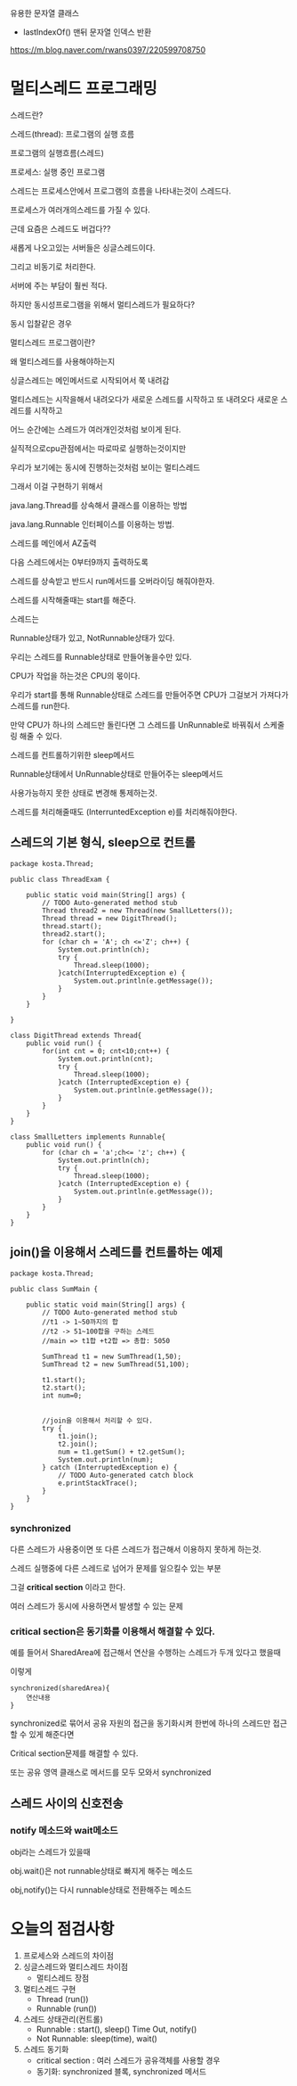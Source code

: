 

유용한 문자열 클래스

- lastIndexOf() 맨뒤 문자열 인덱스 반환

https://m.blog.naver.com/rwans0397/220599708750



# 멀티스레드 프로그래밍

스레드란? 

스레드(thread): 프로그램의 실행 흐름

프로그램의 실행흐름(스레드)

프로세스: 실행 중인 프로그램

스레드는 프로세스안에서 프로그램의 흐름을 나타내는것이 스레드다.

프로세스가 여러개의스레드를 가질 수 있다.



근데 요즘은 스레드도 버겁다??

새롭게 나오고있는 서버들은 싱글스레드이다.

그리고 비동기로 처리한다.

서버에 주는 부담이 훨씬 적다.



하지만 동시성프로그램을 위해서 멀티스레드가 필요하다?

동시 입찰같은 경우



멀티스레드 프로그램이란?

왜 멀티스레드를 사용해야하는지

싱글스레드는 메인메서드로 시작되어서 쭉 내려감



멀티스레드는 시작을해서 내려오다가 새로운 스레드를 시작하고 또 내려오다 새로운 스레드를 시작하고

어느 순간에는 스레드가 여러개인것처럼 보이게 된다. 



실직적으로cpu관점에서는 따로따로 실행하는것이지만 

우리가 보기에는 동시에 진행하는것처럼 보이는 멀티스레드

그래서 이걸 구현하기 위해서 

java.lang.Thread를 상속해서 클래스를 이용하는 방법

java.lang.Runnable 인터페이스를 이용하는 방법.



스레드를 메인에서 AZ출력

다음 스레드에서는 0부터9까지 출력하도록 



스레드를 상속받고 반드시 run메서드를 오버라이딩 해줘야한자. 



스레드를 시작해줄때는 start를 해준다.

스레드는 

Runnable상태가 있고, NotRunnable상태가 있다.

우리는 스레드를 Runnable상태로 만들어놓을수만 있다.

CPU가 작업을 하는것은 CPU의 몫이다.

우리가 start를 통해 Runnable상태로 스레드를 만들어주면 CPU가 그걸보거 가져다가 스레드를 run한다.

만약 CPU가 하나의 스레드만 돌린다면 그 스레드를 UnRunnable로 바꿔줘서 스케줄링 해줄 수 있다.



스레드를 컨트롤하기위한 sleep메서드

Runnable상태에서 UnRunnable상태로 만들어주는 sleep메서드

사용가능하지 못한 상태로 변경해 통제하는것.



스레드를 처리해줄때도 (InterruntedException e)를 처리해줘야한다. 



## 스레드의 기본 형식, sleep으로 컨트롤

```
package kosta.Thread;

public class ThreadExam {

	public static void main(String[] args) {
		// TODO Auto-generated method stub
		Thread thread2 = new Thread(new SmallLetters());
		Thread thread = new DigitThread();
		thread.start();
		thread2.start();
		for (char ch = 'A'; ch <='Z'; ch++)	{
			System.out.println(ch);
			try {
				Thread.sleep(1000);
			}catch(InterruptedException e) {
				System.out.println(e.getMessage());
			}
		}
	}

}

class DigitThread extends Thread{
	public void run() {
		for(int cnt = 0; cnt<10;cnt++) {
			System.out.println(cnt);
			try {
				Thread.sleep(1000);
			}catch (InterruptedException e) {
				System.out.println(e.getMessage());
			}
		}
	}
}

class SmallLetters implements Runnable{
	public void run() {
		for (char ch = 'a';ch<= 'z'; ch++) {
			System.out.println(ch);
			try {
				Thread.sleep(1000);
			}catch (InterruptedException e) {
				System.out.println(e.getMessage());
			}
		}
	}
}
```



## join()을 이용해서 스레드를 컨트롤하는 예제

```
package kosta.Thread;

public class SumMain {

	public static void main(String[] args) {
		// TODO Auto-generated method stub
		//t1 -> 1~50까지의 합
		//t2 -> 51~100합을 구하는 스레드
		//main => t1합 +t2합 => 총합: 5050
		
		SumThread t1 = new SumThread(1,50);
		SumThread t2 = new SumThread(51,100);
		
		t1.start();
		t2.start();
		int num=0;
		
		
		//join을 이용해서 처리할 수 있다.
		try {
			t1.join();
			t2.join();
			num = t1.getSum() + t2.getSum();
			System.out.println(num);
		} catch (InterruptedException e) {
			// TODO Auto-generated catch block
			e.printStackTrace();
		}
	}
}
```



### synchronized

다른 스레드가 사용중이면 또 다른 스레드가 접근해서 이용하지 못하게 하는것.



스레드 실행중에 다른 스레드로 넘어가 문제를 일으킬수 있는 부분

 그걸 __critical section__ 이라고 한다. 

여러 스레드가 동시에 사용하면서 발생할 수 있는 문제



### critical section은 동기화를 이용해서 해결할 수 있다.

예를 들어서 SharedArea에 접근해서 연산을 수행하는 스레드가 두개 있다고 했을때 

이렇게

```
synchronized(sharedArea){
	연산내용
}
```

synchronized로 묶어서 공유 자원의 접근을 동기화시켜 한번에 하나의 스레드만 접근할 수 있게 해준다면 

Critical section문제를 해결할 수 있다. 



또는 공유 영역 클래스로 메서드를 모두 모와서 synchronized



## 스레드 사이의 신호전송

### notify 메소드와 wait메소드

obj라는 스레드가 있을때

obj.wait()은 not runnable상태로 빠지게 해주는 메소드

obj,notify()는 다시 runnable상태로 전환해주는 메소드





# 오늘의 점검사항

1. 프로세스와 스레드의 차이점
2. 싱글스레드와 멀티스레드 차이점
   - 멀티스레드 장점
3. 멀티스레드 구현
   - Thread (run())
   - Runnable (run())
4. 스레드 상태관리(컨트롤)
   - Runnable : start(), sleep() Time Out, notify()
   - Not Runnable: sleep(time),  wait()
5. 스레드 동기화
   - critical section : 여러 스레드가 공유객체를 사용할 경우
   - 동기화: synchronized 블록, synchronized 메서드

